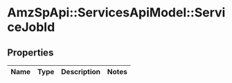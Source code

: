 # AmzSpApi::ServicesApiModel::ServiceJobId

## Properties
Name | Type | Description | Notes
------------ | ------------- | ------------- | -------------


